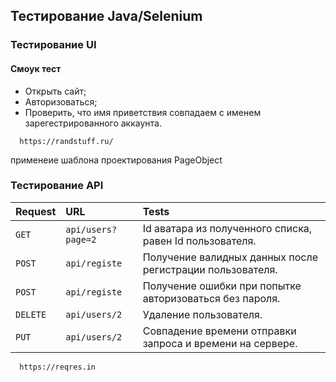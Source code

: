 
## Тестирование Java/Selenium

### Тестирование UI

#### Смоук тест
- Открыть сайт;
- Авторизоваться;
- Проверить, что имя приветствия совпадаем с именем зарегестрированного аккаунта. 

```http
  https://randstuff.ru/
```

применеие шаблона проектирования PageObject

### Тестирование API


| Request | URL     | Tests               |
| :-------- | :------- | :------------------------- |
| `GET` | `api/users?page=2` | Id аватара из полученного списка, равен Id пользователя. |
| `POST`|  `api/registe` |  Получение валидных данных после регистрации пользователя.
| `POST`|  `api/registe` | Получение ошибки при попытке авторизоваться без пароля. 
| `DELETE`|  `api/users/2` | Удаление пользователя.
| `PUT`|  `api/users/2` | Совпадение времени отправки запроса и времени на сервере.

```http
  https://reqres.in
```
